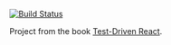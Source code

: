 [![Build Status](https://travis-ci.org/buck/test-driven-carousel.svg?branch=master)](https://travis-ci.com/buck/test-driven-carousel)

Project from the book
[Test-Driven React](https://pragprog.com/book/tbreact/test-driven-react).
